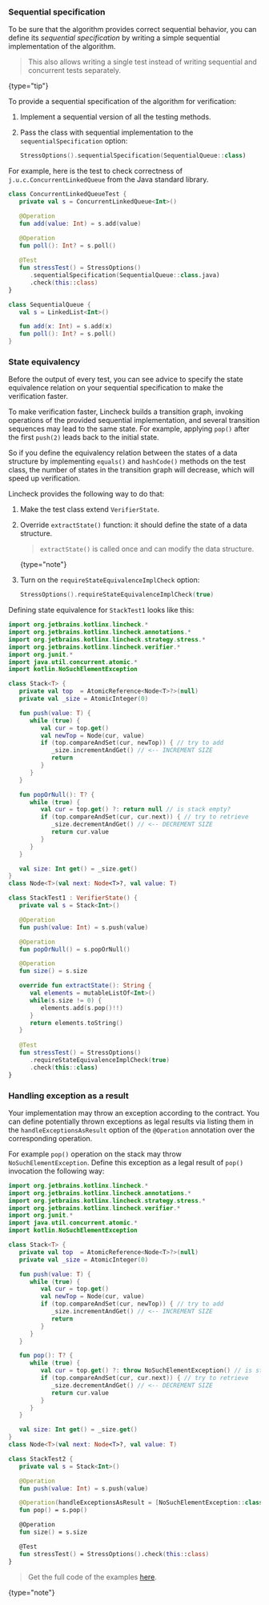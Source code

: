 [//]: # (title: Sequential specification)

[comment]: <> (After each scenario invocation, Lincheck verifies outcome results for correctness.
The standard safety property for concurrent algorithms is _linearizability_,
which implies that each operation in the execution takes place
atomically, in some order consistent with the "happens-before" relation.
Essentially, Lincheck tries to find such an order.)

[comment]: <> (In order to check whether the results satisfy linearizability, Lincheck tries 
to explain them with some sequential execution which does not reorder operations in threads 
and does not violate the happens-before order constructed during the execution.)

[comment]: <> (Lincheck defines the sequential semantics via building a transition graph: 
the states represent the data structure states and the transitions are labeled 
with operations and the corresponding results. 
A sequence of operations application is valid according to the sequential semantics 
iff there exists a finite path of the transitions labeled by these operations in the transition graph.)

[comment]: <> (For example, consider checking if results of one of the possible executions of the stack are linearizable. On the
left of the scheme, you can see the execution results, and on the right, there is a part of the LTS for the stack 
that is built to verify those results. Here are the steps of verification:)

[comment]: <> (1. **T2:** Apply `push&#40;2&#41;` from the second thread to the empty stack &#40;the initial state&#41;.)

[comment]: <> (2. **T2:** Try to complete the second thread, but the following `pop&#40;&#41;` invocation returns the previously pushed `2`)

[comment]: <> (   instead of `1` from the results.)

[comment]: <> (3. **T1:** Switch to the first thread and apply `push&#40;1&#41;`.)

[comment]: <> (4. **T2:** Switch back to the second thread and execute `pop&#40;&#41;`, which now returns `1` as expected.)

[comment]: <> (![Execution results of the Stack]&#40;stack_lts.png&#41;{width=700})

[comment]: <> (This way, Lincheck successfully found a sequential history that produces the given results, showing that they are
correct. At the same time, if none of the explored sequential histories explains the given result, Lincheck reports an
error.)

### Sequential specification

[comment]: <> (During verification, you sequentially apply operations of the tested algorithm by default.)

To be sure that the algorithm provides correct sequential behavior, you can define its _sequential specification_
by writing a simple sequential implementation of the algorithm.

> This also allows writing a single test instead of writing sequential and concurrent tests separately.
>
{type="tip"}

To provide a sequential specification of the algorithm for verification:

1. Implement a sequential version of all the testing methods.
2. Pass the class with sequential implementation to the `sequentialSpecification` option:

   ```kotlin
   StressOptions().sequentialSpecification(SequentialQueue::class)
   ```

For example, here is the test to check correctness of `j.u.c.ConcurrentLinkedQueue` 
from the Java standard library.

```kotlin
class ConcurrentLinkedQueueTest {
   private val s = ConcurrentLinkedQueue<Int>()

   @Operation
   fun add(value: Int) = s.add(value)

   @Operation
   fun poll(): Int? = s.poll()
   
   @Test
   fun stressTest() = StressOptions()
      .sequentialSpecification(SequentialQueue::class.java)
      .check(this::class)
}

class SequentialQueue {
   val s = LinkedList<Int>()

   fun add(x: Int) = s.add(x)
   fun poll(): Int? = s.poll()
}
```

### State equivalency

Before the output of every test, you can see advice to specify the state equivalence relation on your sequential
specification to make the verification faster.

To make verification faster, Lincheck builds a transition graph, invoking operations of the provided sequential
implementation, and several transition sequences may lead to the same state. For example, applying `pop()` after the
first `push(2)` leads back to the initial state.

So if you define the equivalency relation between the states of a data structure by implementing `equals()`
and `hashCode()` methods on the test class, the number of states in the transition graph will decrease, which will speed
up verification.

Lincheck provides the following way to do that:

1. Make the test class extend `VerifierState`.
2. Override `extractState()` function: it should define the state of a data structure.

   > `extractState()` is called once and can modify the data structure.
   >
   {type="note"}

3. Turn on the `requireStateEquivalenceImplCheck` option:

   ```kotlin
   StressOptions().requireStateEquivalenceImplCheck(true)
   ```

Defining state equivalence for `StackTest1` looks like this:

```kotlin
import org.jetbrains.kotlinx.lincheck.*
import org.jetbrains.kotlinx.lincheck.annotations.*
import org.jetbrains.kotlinx.lincheck.strategy.stress.*
import org.jetbrains.kotlinx.lincheck.verifier.*
import org.junit.*
import java.util.concurrent.atomic.*
import kotlin.NoSuchElementException

class Stack<T> {
   private val top  = AtomicReference<Node<T>?>(null)
   private val _size = AtomicInteger(0)

   fun push(value: T) {
      while (true) {
         val cur = top.get()
         val newTop = Node(cur, value)
         if (top.compareAndSet(cur, newTop)) { // try to add
            _size.incrementAndGet() // <-- INCREMENT SIZE
            return
         }
      }
   }

   fun popOrNull(): T? {
      while (true) {
         val cur = top.get() ?: return null // is stack empty?
         if (top.compareAndSet(cur, cur.next)) { // try to retrieve
            _size.decrementAndGet() // <-- DECREMENT SIZE
            return cur.value
         }
      }
   }

   val size: Int get() = _size.get()
}
class Node<T>(val next: Node<T>?, val value: T)

class StackTest1 : VerifierState() {
   private val s = Stack<Int>()

   @Operation
   fun push(value: Int) = s.push(value)

   @Operation
   fun popOrNull() = s.popOrNull()

   @Operation
   fun size() = s.size

   override fun extractState(): String {
      val elements = mutableListOf<Int>()
      while(s.size != 0) {
         elements.add(s.pop()!!)
      }
      return elements.toString()
   }
   
   @Test
   fun stressTest() = StressOptions()
      .requireStateEquivalenceImplCheck(true)
      .check(this::class)
}
```

### Handling exception as a result

Your implementation may throw an exception according to the contract. You can define potentially thrown exceptions as
legal results via listing them in the `handleExceptionsAsResult` option of the `@Operation` annotation over the
corresponding operation.

For example `pop()` operation on the stack may throw `NoSuchElementException`. Define this exception as a legal result
of `pop()` invocation the following way:

```kotlin
import org.jetbrains.kotlinx.lincheck.*
import org.jetbrains.kotlinx.lincheck.annotations.*
import org.jetbrains.kotlinx.lincheck.strategy.stress.*
import org.jetbrains.kotlinx.lincheck.verifier.*
import org.junit.*
import java.util.concurrent.atomic.*
import kotlin.NoSuchElementException

class Stack<T> {
   private val top  = AtomicReference<Node<T>?>(null)
   private val _size = AtomicInteger(0)

   fun push(value: T) {
      while (true) {
         val cur = top.get()
         val newTop = Node(cur, value)
         if (top.compareAndSet(cur, newTop)) { // try to add
            _size.incrementAndGet() // <-- INCREMENT SIZE
            return
         }
      }
   }

   fun pop(): T? {
      while (true) {
         val cur = top.get() ?: throw NoSuchElementException() // is stack empty?
         if (top.compareAndSet(cur, cur.next)) { // try to retrieve
            _size.decrementAndGet() // <-- DECREMENT SIZE
            return cur.value
         }
      }
   }

   val size: Int get() = _size.get()
}
class Node<T>(val next: Node<T>?, val value: T)

class StackTest2 {
   private val s = Stack<Int>()

   @Operation
   fun push(value: Int) = s.push(value)

   @Operation(handleExceptionsAsResult = [NoSuchElementException::class])
   fun pop() = s.pop()

   @Operation
   fun size() = s.size

   @Test
   fun stressTest() = StressOptions().check(this::class)
}
```

> Get the full code of the examples [here](https://github.com/Kotlin/kotlinx-lincheck/blob/guide/src/jvm/test/org/jetbrains/kotlinx/lincheck/test/guide/StackTest.kt).
>
{type="note"}
